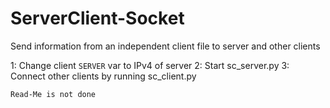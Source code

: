 # ServerClient-Socket
Send information from an independent client file to server and other clients

1: Change client `SERVER` var to IPv4 of server
2: Start sc_server.py
3: Connect other clients by running sc_client.py

`Read-Me is not done`
